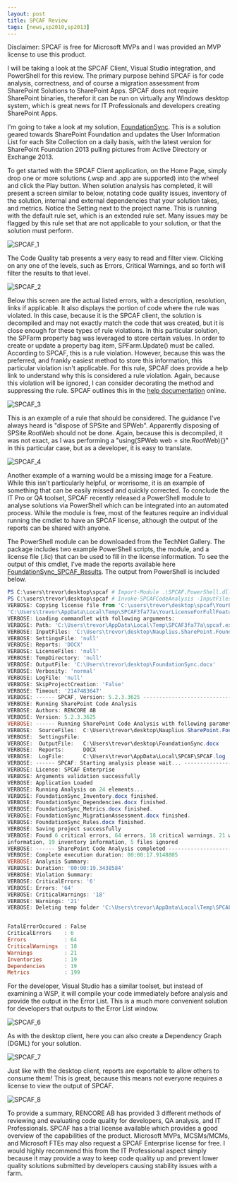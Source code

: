 ```yaml
---
layout: post
title: SPCAF Review
tags: [news,sp2010,sp2013]
---
```


Disclaimer: SPCAF is free for Microsoft MVPs and I was provided an MVP license to use this product.


I will be taking a look at the SPCAF Client, Visual Studio integration, and PowerShell for this review. The primary purpose behind SPCAF is for code analysis, correctness, and of course a migration assessment from SharePoint Solutions to SharePoint Apps. SPCAF does not require SharePoint binaries, therefor it can be run on virtually any Windows desktop system, which is great news for IT Professionals and developers creating SharePoint Apps.


I'm going to take a look at my solution, [FoundationSync](https://github.com/Nauplius/FoundationSync). This is a solution geared towards SharePoint Foundation and updates the User Information List for each Site Collection on a daily basis, with the latest version for SharePoint Foundation 2013 pulling pictures from Active Directory or Exchange 2013.

To get started with the SPCAF Client application, on the Home Page, simply drop one or more solutions (.wsp and .app are supported) into the wheel and click the Play button. When solution analysis has completed, it will present a screen similar to below, notating code quality issues, inventory of the solution, internal and external dependencies that your solution takes, and metrics. Notice the Setting next to the project name. This is running with the default rule set, which is an extended rule set. Many issues may be flagged by this rule set that are not applicable to your solution, or that the solution must perform.


![SPCAF_1](/assets/images/2014/12/SPCAF_1.png)


The Code Quality tab presents a very easy to read and filter view. Clicking on any one of the levels, such as Errors, Critical Warnings, and so forth will filter the results to that level.


![SPCAF_2](/assets/images/2014/12/SPCAF_2.png)


Below this screen are the actual listed errors, with a description, resolution, links if applicable. It also displays the portion of code where the rule was violated. In this case, because it is the SPCAF client, the solution is decompiled and may not exactly match the code that was created, but it is close enough for these types of rule violations. In this particular solution, the SPFarm property bag was leveraged to store certain values. In order to create or update a property bag item, SPFarm.Update() must be called. According to SPCAF, this is a rule violation. However, because this was the preferred, and frankly easiest method to store this information, this particular violation isn't applicable. For this rule, SPCAF does provide a help link to understand why this is considered a rule violation. Again, because this violation will be ignored, I can consider decorating the method and suppressing the rule. SPCAF outlines this in the [help documentation](http://docs.spcaf.com/v5/SPCAF_OVERVIEW_800_HOWTOSUPPRESSVIOLATIONS.html) online.

![SPCAF_3](/assets/images/2014/12/SPCAF_3.png)

This is an example of a rule that should be considered. The guidance I've always heard is "dispose of SPSite and SPWeb". Apparently disposing of SPSite.RootWeb should not be done. Again, because this is decompiled, it was not exact, as I was performing a "using(SPWeb web = site.RootWeb){}" in this particular case, but as a developer, it is easy to translate.

![SPCAF_4](/assets/images/2014/12/SPCAF_4.png)

Another example of a warning would be a missing image for a Feature. While this isn't particularly helpful, or worrisome, it is an example of something that can be easily missed and quickly corrected. To conclude the IT Pro or QA toolset, SPCAF recently released a PowerShell module to analyse solutions via PowerShell which can be integrated into an automated process. While the module is free, most of the features require an individual running the cmdlet to have an SPCAF license, although the output of the reports can be shared with anyone.


The PowerShell module can be downloaded from the TechNet Gallery. The package includes two example PowerShell scripts, the module, and a license file (.lic) that can be used to fill in the license information. To see the output of this cmdlet, I've made the reports available here [FoundationSync_SPCAF_Results](/assets/other/2014/12/FoundationSync_SPCAF_Results.zip). The output from PowerShell is included below.

```powershell
PS C:\users\trevor\desktop\spcaf # Import-Module .\SPCAF.PowerShell.dll
PS C:\users\trevor\desktop\spcaf # Invoke-SPCAFCodeAnalysis -InputFiles C:\Users\trevor\desktop\Nauplius.SharePoint.FoundationSync.wsp -Reports DOCX -OutputFile C:\Users\trevor\desktop\FoundationSync.docx -Verbose:$true
VERBOSE: Copying license file from 'C:\users\trevor\desktop\spcaf\YourLicenseForFullFeatures.lic' to
'C:\Users\trevor\AppData\Local\Temp\SPCAF3fa77a\YourLicenseForFullFeatures.lic'
VERBOSE: Loading commandlet with following arguments:
VERBOSE: Path: 'C:\Users\trevor\AppData\Local\Temp\SPCAF3fa77a\spcaf.exe'
VERBOSE: InputFiles: 'C:\Users\trevor\desktop\Nauplius.SharePoint.FoundationSync.wsp'
VERBOSE: SettingsFile: 'null'
VERBOSE: Reports: 'DOCX'
VERBOSE: LicenseFiles: 'null'
VERBOSE: TempDirectory: 'null'
VERBOSE: OutputFile: 'C:\Users\trevor\desktop\FoundationSync.docx'
VERBOSE: Verbosity: 'normal'
VERBOSE: LogFile: 'null'
VERBOSE: SkipProjectCreation: 'False'
VERBOSE: Timeout: '2147483647'
VERBOSE: ------ SPCAF, Version: 5.2.3.3625 --------------------------------------
VERBOSE: Running SharePoint Code Analysis
VERBOSE: Authors: RENCORE AB
VERBOSE: Version: 5.2.3.3625
VERBOSE: ------ Running SharePoint Code Analysis with following parameters: -----
VERBOSE:  SourceFiles:  C:\Users\trevor\desktop\Nauplius.SharePoint.FoundationSync.wsp
VERBOSE:  SettingsFile:
VERBOSE:  OutputFile:   C:\Users\trevor\desktop\FoundationSync.docx
VERBOSE:  Reports:      DOCX
VERBOSE:  LogFile:      C:\Users\trevor\AppData\Local\SPCAF\SPCAF.log
VERBOSE: ------ SPCAF: Starting analysis please wait... -------------------------
VERBOSE: License: SPCAF Enterprise
VERBOSE: Arguments validation successfully
VERBOSE: Application Loaded
VERBOSE: Running Analysis on 24 elements...
VERBOSE: FoundationSync_Inventory.docx finished.
VERBOSE: FoundationSync_Dependencies.docx finished.
VERBOSE: FoundationSync_Metrics.docx finished.
VERBOSE: FoundationSync_MigrationAssessment.docx finished.
VERBOSE: FoundationSync_Rules.docx finished.
VERBOSE: Saving project successfully
VERBOSE: Found 6 critical errors, 64 errors, 18 critical warnings, 21 warnings, 199 metric information, 19 dependency
information, 19 inventory information, 5 files ignored
VERBOSE: ------ SharePoint Code Analysis completed -------------------------------------------
VERBOSE: Complete execution duration: 00:00:17.9148805
VERBOSE: Analysis Summary:
VERBOSE: Duration: '00:00:19.3438584'
VERBOSE: Violation Summary:
VERBOSE: CriticalErrors: '6'
VERBOSE: Errors: '64'
VERBOSE: CriticalWarnings: '18'
VERBOSE: Warnings: '21'
VERBOSE: Deleting temp folder 'C:\Users\trevor\AppData\Local\Temp\SPCAF3fa77a'


FatalErrorOccured : False
CriticalErrors    : 6
Errors            : 64
CriticalWarnings  : 18
Warnings          : 21
Inventories       : 19
Dependencies      : 19
Metrics           : 199
```

For the developer, Visual Studio has a similar toolset, but instead of examining a WSP, it will compile your code immediately before analysis and provide the output in the Error List. This is a much more convenient solution for developers that outputs to the Error List window.

![SPCAF_6](/assets/images/2014/12/SPCAF_6.png)

As with the desktop client, here you can also create a Dependency Graph (DGML) for your solution.

![SPCAF_7](/assets/images/2014/12/SPCAF_7.png)

Just like with the desktop client, reports are exportable to allow others to consume them! This is great, because this means not everyone requires a license to view the output of SPCAF.

![SPCAF_8](/assets/images/2014/12/SPCAF_8.png)

To provide a summary, RENCORE AB has provided 3 different methods of reviewing and evaluating code quality for developers, QA analysis, and IT Professionals. SPCAF has a trial license available which provides a good overview of the capabilities of the product. Microsoft MVPs, MCSMs/MCMs, and Microsoft FTEs may also request a SPCAF Enterprise license for free. I would highly recommend this from the IT Professional aspect simply because it may provide a way to keep code quality up and prevent lower quality solutions submitted by developers causing stability issues with a farm.